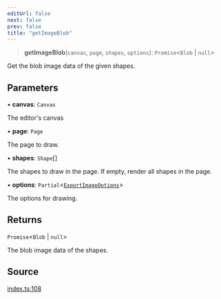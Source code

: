 ```yaml
---
editUrl: false
next: false
prev: false
title: "getImageBlob"
---
```


> **getImageBlob**(`canvas`, `page`, `shapes`, `options`): `Promise`\<`Blob` \| `null`\>

Get the blob image data of the given shapes.

## Parameters

• **canvas**: `Canvas`

The editor's canvas

• **page**: `Page`

The page to draw.

• **shapes**: `Shape`[]

The shapes to draw in the page. If empty, render all shapes in the page.

• **options**: `Partial`\<[`ExportImageOptions`](/api-export/type-aliases/exportimageoptions/)\>

The options for drawing.

## Returns

`Promise`\<`Blob` \| `null`\>

The blob image data of the shapes.

## Source

[index.ts:108](https://github.com/dgmjs/dgmjs/blob/main/packages/export/src/index.ts#L108)

